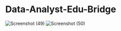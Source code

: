 # Data-Analyst-Edu-Bridge
![Screenshot (49)](https://user-images.githubusercontent.com/104645898/196766051-61af002d-b7b3-4873-8f68-1e4d3edf0e88.png)
![Screenshot (50)](https://user-images.githubusercontent.com/104645898/196768219-6a908895-d70e-48de-94eb-529da7dbe5ac.png)
